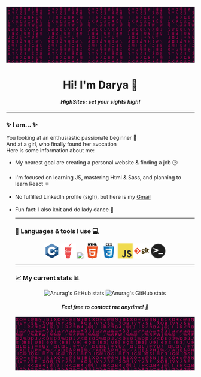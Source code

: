 
![Code falling](https://raw.githubusercontent.com/HighSites/HighSites/main/assets/TopToDown.svg)

<h1 align="center"><b>Hi! I'm Darya 🎀</b></h1>
<h4 align="center"><i>HighSites: set your sights high!</i></h4>

---
<h3>✨ I am... ✨</h3>
<p>
  You looking at an enthusiastic passionate beginner 👋
  <br>
  And at a girl, who finally found her avocation
  <br>
  Here is some information about me:
  <ul>
    <li> My nearest goal are creating a personal website & finding a job 🕑</li>
    <br>
    <li> I'm focused on learning JS, mastering Html & Sass, and planning to learn React ⚛️</li>
    <br>
    <li> No fulfilled LinkedIn profile (sigh), but here is my <a href="mailto:highsites.webdev@gmail.com">Gmail</a></li>
    <br>
    <li> Fun fact: I also knit and do lady dance 🤫</li>
</p>

---

<h3>🔧 Languages & tools I use 💻</h3>
 <div align="center">
   <code><img height="40" src="https://raw.githubusercontent.com/github/explore/80688e429a7d4ef2fca1e82350fe8e3517d3494d/topics/cpp/cpp.png"></code>
   <code><img height="40" src="https://raw.githubusercontent.com/github/explore/80688e429a7d4ef2fca1e82350fe8e3517d3494d/topics/gulp/gulp.png"></code>
   <code><img height="40" src="https://raw.githubusercontent.com/mozilla/nunjucks/master/docs/img/favicon.png"></code>
   <code><img height="40" src="https://raw.githubusercontent.com/github/explore/80688e429a7d4ef2fca1e82350fe8e3517d3494d/topics/html/html.png"></code> 
   <code><img height="40" src="https://raw.githubusercontent.com/github/explore/80688e429a7d4ef2fca1e82350fe8e3517d3494d/topics/css/css.png"></code>
   <code><img height="40" src="https://raw.githubusercontent.com/github/explore/80688e429a7d4ef2fca1e82350fe8e3517d3494d/topics/javascript/javascript.png"></code> 
   <code><img height="40" src="https://raw.githubusercontent.com/github/explore/80688e429a7d4ef2fca1e82350fe8e3517d3494d/topics/git/git.png"></code> 
   <code><img height="40" src="https://raw.githubusercontent.com/github/explore/80688e429a7d4ef2fca1e82350fe8e3517d3494d/topics/terminal/terminal.png"></code>
 </div>
 
---
 
<h3>📈 My current stats 📊</h3>
<div align="center">

  ![Anurag's GitHub stats](https://github-readme-stats.vercel.app/api/top-langs/?username=highsites&hide=css&show_icons=true&theme=omni&line_height=33)
  ![Anurag's GitHub stats](https://github-readme-stats.vercel.app/api?username=highsites&show_icons=true&theme=omni&line_height=33)
  
</div>

<h4 align="center"><i>Feel free to contact me anytime! 🎀</i></h4>
  
![Code falling](https://raw.githubusercontent.com/HighSites/HighSites/main/assets/DownToTop.svg)
  
